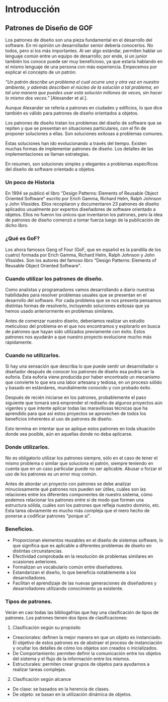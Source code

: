 # Introducción

## Patrones de Diseño de GOF

Los patrones de diseño son una pieza fundamental en el desarrollo del software. En mi opinión un desarrollador senior debería conocerlos. No todos, pero si los más importantes. Al ser algo estándar, permiten hablar un lenguaje común entre un equipo de desarrollo; por ende, si un junior también los conoce puede ser muy beneficioso, ya que estaría hablando en el mismo lenguaje de una persona con más experiencia. Empecemos por explicar el concepto de un patrón:

*“Un patrón describe un problema el cual ocurre una y otra vez en nuestro ambiente, y además describen el núcleo de la solución a tal problema, en tal una manera que puedes usar esta solución millones de veces, sin hacer lo mismo dos veces.”*  [Alexander et al.].

Aunque Alexander se refería a patrones en ciudades y edificios, lo que dice también es válido para patrones de diseño orientados a objetos.

Los patrones de diseño tratan los problemas del diseño de software que se repiten y que se presentan en situaciones particulares, con el fin de proponer soluciones a ellas. Son soluciones exitosas a problemas comunes.

Estas soluciones han ido evolucionando a través del tiempo. Existen muchas formas de implementar patrones de diseño. Los detalles de las implementaciones se llaman estrategias.

En resumen, son soluciones simples y elegantes a problemas específicos del diseño de software orientado a objetos.

### Un poco de Historia

En 1994 se publicó el libro "Design Patterns: Elements of Reusable Object Oriented Software" escrito por Erich Gamma, Richard Helm, Ralph Johnson y John Vlissides. Ellos recopilaron y documentaron 23 patrones de diseño aplicados usualmente por expertos diseñadores de software orientado a objetos. Ellos no fueron los únicos que inventaron los patrones, pero la idea de patrones de diseño comenzó a tomar fuerza luego de la publicación de dicho libro.

### ¿Qué es GoF?

Los ahora famosos Gang of Four (GoF, que en español es la pandilla de los cuatro) formada por Erich Gamma, Richard Helm, Ralph Johnson y John Vlissides. Son los autores del famoso libro "Design Patterns: Elements of Reusable Object Oriented Software".

### Cuando utilizar los patrones de diseño.

Como analistas y programadores vamos desarrollando a diario nuestras habilidades para resolver problemas usuales que se presentan en el desarrollo del software. Por cada problema que se nos presenta pensamos distintas formas de resolverlo, incluyendo soluciones exitosas que ya hemos usado anteriormente en problemas similares.

Antes de comenzar nuestro diseño, deberíamos realizar un estudio meticuloso del problema en el que nos encontramos y explorarlo en busca de patrones que hayan sido utilizados previamente con éxito. Estos patrones nos ayudarán a que nuestro proyecto evolucione mucho más rápidamente.

### Cuando no utilizarlos.

Si hay una sensación que describa lo que puede sentir un desarrollador o diseñador después de conocer los patrones de diseño esa podría ser la euforia. Esta euforia viene producida por haber encontrado un mecanismo que convierte lo que era una labor artesana y tediosa, en un proceso sólido y basado en estándares, mundialmente conocido y con probado éxito.

Después de recién iniciarse en los patrones, probablemente el paso siguiente que tomará será emprender el rediseño de algunos proyectos aún vigentes y que intente aplicar todas las maravillosas técnicas que ha aprendido para que así estos proyectos se aprovechen de todos los beneficios inherentes al uso de patrones de diseño.

Esto termina en intentar que se aplique estos patrones en toda situación donde sea posible, aún en aquellas donde no deba aplicarse.

### Donde utilizarlos.

No es obligatorio utilizar los patrones siempre, sólo en el caso de tener el mismo problema o similar que soluciona el patrón, siempre teniendo en cuenta que en un caso particular puede no ser aplicable. Abusar o forzar el uso de los patrones es un error muy común.

Antes de abordar un proyecto con patrones se debe analizar minuciosamente qué patrones nos pueden ser útiles, cuáles son las relaciones entre los diferentes componentes de nuestro sistema, cómo podemos relacionar los patrones entre sí de modo que formen una estructura sólida, cuáles son los patrones que refleja nuestro dominio, etc. Esta tarea obviamente es mucho más compleja que el mero hecho de ponerse a codificar patrones "porque sí".

### Beneficios.

- Proporcionan elementos reusables en el diseño de sistemas software, lo que significa que es aplicable a diferentes problemas de diseño en distintas circunstancias.
- Efectividad comprobada en la resolución de problemas similares en ocasiones anteriores.
- Formalizan un vocabulario común entre diseñadores.
- Estandarizan el diseño, lo que beneficia notablemente a los desarrolladores.
- Facilitan el aprendizaje de las nuevas generaciones de diseñadores y desarrolladores utilizando conocimiento ya existente.

### Tipos de patrones.

Verán en casi todas las bibliogafrías que hay una clasificación de tipos de patrones. Los patrones tienen dos tipos de clasificaciones:

1. Clasificación según su propósito

- Creacionales: definen la mejor manera en que un objeto es instanciado. El objetivo de estos patrones es de abstraer el proceso de instanciación y ocultar los detalles de cómo los objetos son creados o inicializados.
- De Comportamiento: permiten definir la comunicación entre los objetos del sistema y el flujo de la información entre los mismos.
- Estructurales: permiten crear grupos de objetos para ayudarnos a realizar tareas complejas.

2. Clasificación según alcance

- De clase: se basados en la herencia de clases.
- De objeto: se basan en la utilización dinámica de objetos.